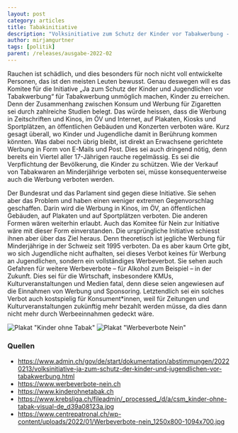 ```yaml
---
layout: post
category: articles
title: Tabakinitiative
description: "Volksinitiative zum Schutz der Kinder vor Tabakwerbung - Abstimmungen vom 13.02.2022"
author: mirjamgurtner
tags: [politik]
parent: /releases/ausgabe-2022-02
---
```


Rauchen ist schädlich, und dies besonders für noch nicht voll entwickelte Personen, das ist den meisten Leuten bewusst. Genau deswegen will es das Komitee für die Initiative „Ja zum Schutz der Kinder und Jugendlichen vor Tabakwerbung“ für Tabakwerbung unmöglich machen, Kinder zu erreichen. Denn der Zusammenhang zwischen Konsum und Werbung für Zigaretten sei durch zahlreiche Studien belegt. Das würde heissen, dass die Werbung in Zeitschriften und Kinos, im ÖV und Internet, auf Plakaten, Kiosks und Sportplätzen, an öffentlichen Gebäuden und Konzerten verboten wäre. Kurz gesagt überall, wo Kinder und Jugendliche damit in Berührung kommen könnten. Was dabei noch übrig bleibt, ist direkt an Erwachsene gerichtete Werbung in Form von E-Mails und Post. Dies sei auch dringend nötig, denn bereits ein Viertel aller 17-Jährigen rauche regelmässig. Es sei die Verpflichtung der Bevölkerung, die Kinder zu schützen. Wie der Verkauf von Tabakwaren an Minderjährige verboten sei, müsse konsequenterweise auch die Werbung verboten werden.

Der Bundesrat und das Parlament sind gegen diese Initiative. Sie sehen aber das Problem und haben einen weniger extremen Gegenvorschlag geschaffen. Darin wird die Werbung in Kinos, im ÖV, an öffentlichen Gebäuden, auf Plakaten und auf Sportplätzen verboten. Die anderen Formen wären weiterhin erlaubt. Auch das Komitee für Nein zur Initiative wäre mit dieser Form einverstanden. Die ursprüngliche Initiative schiesst ihnen aber über das Ziel heraus. Denn theoretisch ist jegliche Werbung für Minderjährige in der Schweiz seit 1995 verboten. Da es aber kaum Orte gibt, wo sich Jugendliche nicht aufhalten, sei dieses Verbot keines für Werbung an Jugendlichen, sondern ein vollständiges Werbeverbot. Sie sehen auch Gefahren für weitere Werbeverbote – für Alkohol zum Beispiel – in der Zukunft. Dies sei für die Wirtschaft, insbesondere KMUs, Kulturveranstaltungen und Medien fatal, denn diese seien angewiesen auf die Einnahmen von Werbung und Sponsoring. Letztendlich sei ein solches Verbot auch kostspielig für Konsument*innen, weil für Zeitungen und Kulturveranstaltungen zukünftig mehr bezahlt werden müsse, da dies dann nicht mehr durch Werbeeinnahmen gedeckt wäre.

![Plakat "Kinder ohne Tabak"](https://www.krebsliga.ch/fileadmin/_processed_/d/a/csm_kinder-ohne-tabak-visual-de_d39a08123a.jpg)
![Plakat "Werbeverbote Nein"](https://www.centrepatronal.ch/wp-content/uploads/2022/01/Werbeverbote-nein_1250x800-1094x700.jpg)

### Quellen

- <https://www.admin.ch/gov/de/start/dokumentation/abstimmungen/20220213/volksinitiative-ja-zum-schutz-der-kinder-und-jugendlichen-vor-tabakwerbung.html>
- <https://www.werbeverbote-nein.ch>
- <https://www.kinderohnetabak.ch>
- <https://www.krebsliga.ch/fileadmin/_processed_/d/a/csm_kinder-ohne-tabak-visual-de_d39a08123a.jpg>
- <https://www.centrepatronal.ch/wp-content/uploads/2022/01/Werbeverbote-nein_1250x800-1094x700.jpg>
